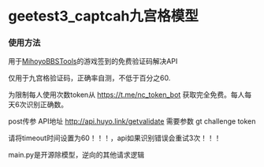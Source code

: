 # geetest3_captcah九宫格模型

### 使用方法

用于[MihoyoBBSTools](https://github.com/Womsxd/MihoyoBBSTools)的游戏签到的免费验证码解决API

仅用于九宫格验证码，正确率自测，不低于百分之60.

为限制每人使用次数token从 https://t.me/nc_token_bot 获取完全免费。每人每天6次识别正确数。


post传参
API地址 http://api.huyo.link/getvalidate
需要参数 gt  challenge  token

请将timeout时间设置为60！！！，api如果识别错误会重试3次！！！

main.py是开源除模型，逆向的其他请求逻辑
